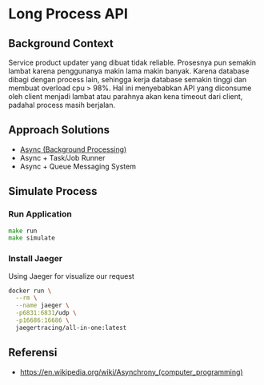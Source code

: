 # Long Process API

## Background Context

Service product updater yang dibuat tidak reliable.
Prosesnya pun semakin lambat karena penggunanya makin lama makin banyak.
Karena database dibagi dengan process lain, sehingga kerja database semakin tinggi dan membuat overload cpu > 98%.
Hal ini menyebabkan API yang diconsume oleh client menjadi lambat atau parahnya akan kena timeout dari client, padahal process masih berjalan.

## Approach Solutions

- [Async (Background Processing)](https://github.com/zeihanaulia/go-long-process-api/tree/01-async)
- Async + Task/Job Runner
- Async + Queue Messaging System

## Simulate Process

### Run Application

```go
make run
make simulate
```

### Install Jaeger

Using Jaeger for visualize our request

```bash
docker run \
  --rm \
  --name jaeger \
  -p6831:6831/udp \
  -p16686:16686 \
  jaegertracing/all-in-one:latest
```

## Referensi

- https://en.wikipedia.org/wiki/Asynchrony_(computer_programming)